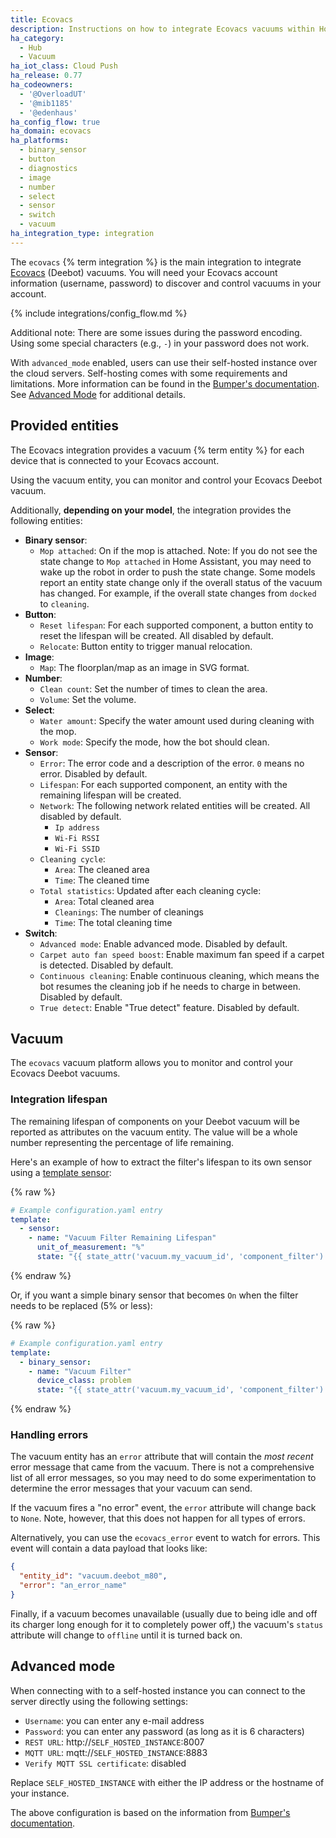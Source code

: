 ```yaml
---
title: Ecovacs
description: Instructions on how to integrate Ecovacs vacuums within Home Assistant.
ha_category:
  - Hub
  - Vacuum
ha_iot_class: Cloud Push
ha_release: 0.77
ha_codeowners:
  - '@OverloadUT'
  - '@mib1185'
  - '@edenhaus'
ha_config_flow: true
ha_domain: ecovacs
ha_platforms:
  - binary_sensor
  - button
  - diagnostics
  - image
  - number
  - select
  - sensor
  - switch
  - vacuum
ha_integration_type: integration
---
```


The `ecovacs` {% term integration %} is the main integration to integrate [Ecovacs](https://www.ecovacs.com) (Deebot) vacuums. You will need your Ecovacs account information (username, password) to discover and control vacuums in your account.

{% include integrations/config_flow.md %}

Additional note: There are some issues during the password encoding. Using some special characters (e.g., `-`) in your password does not work.

With `advanced_mode` enabled, users can use their self-hosted instance over the cloud servers. Self-hosting comes with some requirements and limitations. More information can be found in the [Bumper's documentation](https://bumper.readthedocs.io). See [Advanced Mode](#advanced-mode) for additional details.

## Provided entities

The Ecovacs integration provides a vacuum {% term entity %} for each device that is connected to your Ecovacs account.

Using the vacuum entity, you can monitor and control your Ecovacs Deebot vacuum.

Additionally, **depending on your model**, the integration provides the following entities:

- **Binary sensor**:
  - `Mop attached`: On if the mop is attached. Note: If you do not see the state change to `Mop attached` in Home Assistant, you may need to wake up the robot in order to push the state change. Some models report an entity state change only if the overall status of the vacuum has changed. For example, if the overall state changes from `docked` to `cleaning`.
- **Button**:
  - `Reset lifespan`: For each supported component, a button entity to reset the lifespan will be created. All disabled by default.
  - `Relocate`: Button entity to trigger manual relocation.
- **Image**:
  - `Map`: The floorplan/map as an image in SVG format.
- **Number**:
  - `Clean count`: Set the number of times to clean the area.
  - `Volume`: Set the volume.
- **Select**:
  - `Water amount`: Specify the water amount used during cleaning with the mop.
  - `Work mode`: Specify the mode, how the bot should clean.
- **Sensor**:
  - `Error`: The error code and a description of the error. `0` means no error. Disabled by default.
  - `Lifespan`: For each supported component, an entity with the remaining lifespan will be created.
  - `Network`: The following network related entities will be created. All disabled by default.
    - `Ip address`
    - `Wi-Fi RSSI`
    - `Wi-Fi SSID`
  - `Cleaning cycle`:
    - `Area`: The cleaned area
    - `Time`: The cleaned time
  - `Total statistics`: Updated after each cleaning cycle:
    - `Area`: Total cleaned area
    - `Cleanings`: The number of cleanings
    - `Time`: The total cleaning time
- **Switch**:
  - `Advanced mode`: Enable advanced mode. Disabled by default.
  - `Carpet auto fan speed boost`: Enable maximum fan speed if a carpet is detected. Disabled by default.
  - `Continuous cleaning`: Enable continuous cleaning, which means the bot resumes the cleaning job if he needs to charge in between. Disabled by default.
  - `True detect`: Enable "True detect" feature. Disabled by default.

## Vacuum

The `ecovacs` vacuum platform allows you to monitor and control your Ecovacs Deebot vacuums.

### Integration lifespan

The remaining lifespan of components on your Deebot vacuum will be reported as attributes on the vacuum entity. The value will be a whole number representing the percentage of life remaining.

Here's an example of how to extract the filter's lifespan to its own sensor using a [template sensor](/integrations/template):

{% raw %}

```yaml
# Example configuration.yaml entry
template:
  - sensor:
    - name: "Vacuum Filter Remaining Lifespan"
      unit_of_measurement: "%"
      state: "{{ state_attr('vacuum.my_vacuum_id', 'component_filter') }}"
```

{% endraw %}

Or, if you want a simple binary sensor that becomes `On` when the filter needs to be replaced (5% or less):

{% raw %}

```yaml
# Example configuration.yaml entry
template:
  - binary_sensor:
    - name: "Vacuum Filter"
      device_class: problem
      state: "{{ state_attr('vacuum.my_vacuum_id', 'component_filter') <= 5 }}"
```

{% endraw %}

### Handling errors

The vacuum entity has an `error` attribute that will contain the _most recent_ error message that came from the vacuum. There is not a comprehensive list of all error messages, so you may need to do some experimentation to determine the error messages that your vacuum can send.

If the vacuum fires a "no error" event, the `error` attribute will change back to `None`. Note, however, that this does not happen for all types of errors.

Alternatively, you can use the `ecovacs_error` event to watch for errors. This event will contain a data payload that looks like:

```json
{
  "entity_id": "vacuum.deebot_m80",
  "error": "an_error_name"
}
```

Finally, if a vacuum becomes unavailable (usually due to being idle and off its charger long enough for it to completely power off,) the vacuum's `status` attribute will change to `offline` until it is turned back on.

## Advanced mode

When connecting with to a self-hosted instance you can connect to the server directly using the following settings:
- `Username`: you can enter any e-mail address
- `Password`: you can enter any password (as long as it is 6 characters) 
- `REST URL`: http://`SELF_HOSTED_INSTANCE`:8007
- `MQTT URL`: mqtt://`SELF_HOSTED_INSTANCE`:8883
- `Verify MQTT SSL certificate`: disabled

Replace `SELF_HOSTED_INSTANCE` with either the IP address or the hostname of your instance.

The above configuration is based on the information from [Bumper's documentation](https://bumper.readthedocs.io). 
